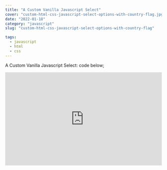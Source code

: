 ```yaml
---
title: "A Custom Vanilla Javascript Select"
cover: "custom-html-css-javascript-select-options-with-country-flag.jpg"
date: "2022-01-18"
category: "javascript"
slug: "custom-html-css-javascript-select-options-with-country-flag"

tags:
  - javascript
  - html
  - css
---
```




A Custom Vanilla Javascript Select: code below;


<iframe height="300" style="width: 100%;" scrolling="no" title="Custom Javascript Select" src="https://codepen.io/Vinny92/embed/preview/RwBLQoG?default-tab=html%2Cresult&editable=true" frameborder="no" loading="lazy" allowtransparency="true" allowfullscreen="true">
  See the Pen <a href="https://codepen.io/Vinny92/pen/RwBLQoG">
  Custom Javascript Select</a> by Vincenzo Marcovecchio (<a href="https://codepen.io/Vinny92">@Vinny92</a>)
  on <a href="https://codepen.io">CodePen</a>.
</iframe>
